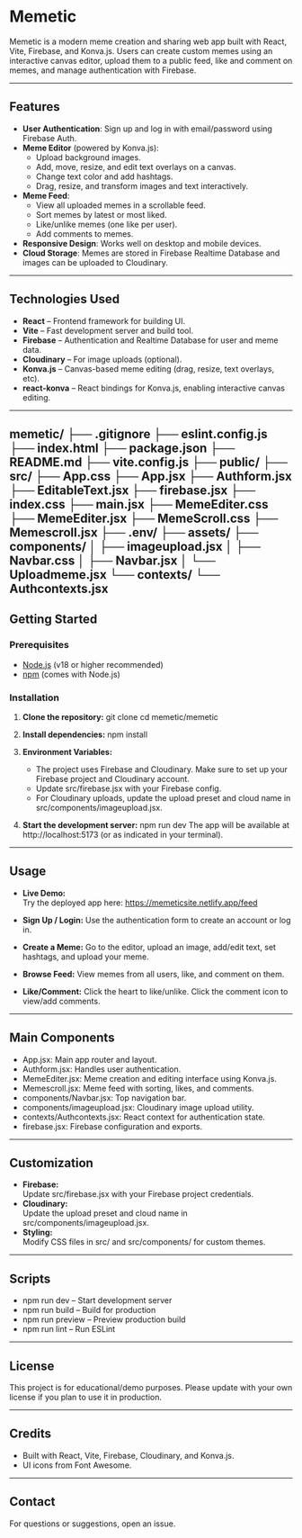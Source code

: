 # Memetic

Memetic is a modern meme creation and sharing web app built with React, Vite, Firebase, and Konva.js. Users can create custom memes using an interactive canvas editor, upload them to a public feed, like and comment on memes, and manage authentication with Firebase.

---

## Features

- **User Authentication**: Sign up and log in with email/password using Firebase Auth.
- **Meme Editor** (powered by Konva.js):
  - Upload background images.
  - Add, move, resize, and edit text overlays on a canvas.
  - Change text color and add hashtags.
  - Drag, resize, and transform images and text interactively.
- **Meme Feed**:
  - View all uploaded memes in a scrollable feed.
  - Sort memes by latest or most liked.
  - Like/unlike memes (one like per user).
  - Add comments to memes.
- **Responsive Design**: Works well on desktop and mobile devices.
- **Cloud Storage**: Memes are stored in Firebase Realtime Database and images can be uploaded to Cloudinary.

---

## Technologies Used

- **React** – Frontend framework for building UI.
- **Vite** – Fast development server and build tool.
- **Firebase** – Authentication and Realtime Database for user and meme data.
- **Cloudinary** – For image uploads (optional).
- **Konva.js** – Canvas-based meme editing (drag, resize, text overlays, etc).
- **react-konva** – React bindings for Konva.js, enabling interactive canvas editing.

---

memetic/
  ├── .gitignore
  ├── eslint.config.js
  ├── index.html
  ├── package.json
  ├── README.md
  ├── vite.config.js
  ├── public/
  ├── src/
      ├── App.css
      ├── App.jsx
      ├── Authform.jsx
      ├── EditableText.jsx
      ├── firebase.jsx
      ├── index.css
      ├── main.jsx
      ├── MemeEditer.css
      ├── MemeEditer.jsx
      ├── MemeScroll.css
      ├── Memescroll.jsx
      ├── .env/
      ├── assets/
      ├── components/
      │    ├── imageupload.jsx
      │    ├── Navbar.css
      │    ├── Navbar.jsx
      │    └── Uploadmeme.jsx
      └── contexts/
           └── Authcontexts.jsx
---

## Getting Started

### Prerequisites

- [Node.js](https://nodejs.org/) (v18 or higher recommended)
- [npm](https://www.npmjs.com/) (comes with Node.js)

### Installation

1. **Clone the repository:**
   git clone <your-repo-url>
   cd memetic/memetic

2. **Install dependencies:**
   npm install

3. **Environment Variables:**
   - The project uses Firebase and Cloudinary. Make sure to set up your Firebase project and Cloudinary account.
   - Update src/firebase.jsx with your Firebase config.
   - For Cloudinary uploads, update the upload preset and cloud name in src/components/imageupload.jsx.

4. **Start the development server:**
   npm run dev
   The app will be available at http://localhost:5173 (or as indicated in your terminal).

---

## Usage

- **Live Demo:**  
  Try the deployed app here: https://memeticsite.netlify.app/feed

- **Sign Up / Login:** Use the authentication form to create an account or log in.
- **Create a Meme:** Go to the editor, upload an image, add/edit text, set hashtags, and upload your meme.
- **Browse Feed:** View memes from all users, like, and comment on them.
- **Like/Comment:** Click the heart to like/unlike. Click the comment icon to view/add comments.

---

## Main Components

- App.jsx: Main app router and layout.
- Authform.jsx: Handles user authentication.
- MemeEditer.jsx: Meme creation and editing interface using Konva.js.
- Memescroll.jsx: Meme feed with sorting, likes, and comments.
- components/Navbar.jsx: Top navigation bar.
- components/imageupload.jsx: Cloudinary image upload utility.
- contexts/Authcontexts.jsx: React context for authentication state.
- firebase.jsx: Firebase configuration and exports.

---

## Customization

- **Firebase:**  
  Update src/firebase.jsx with your Firebase project credentials.
- **Cloudinary:**  
  Update the upload preset and cloud name in src/components/imageupload.jsx.
- **Styling:**  
  Modify CSS files in src/ and src/components/ for custom themes.

---

## Scripts

- npm run dev – Start development server
- npm run build – Build for production
- npm run preview – Preview production build
- npm run lint – Run ESLint

---

## License

This project is for educational/demo purposes. Please update with your own license if you plan to use it in production.

---

## Credits

- Built with React, Vite, Firebase, Cloudinary, and Konva.js.
- UI icons from Font Awesome.

---

## Contact

For questions or suggestions, open an issue.
